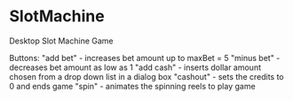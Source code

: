 # SlotMachine
Desktop Slot Machine Game

Buttons:
"add bet" - increases bet amount up to maxBet = 5
"minus bet" - decreases bet amount as low as 1
"add cash" - inserts dollar amount chosen from a drop down list in a dialog box
"cashout" - sets the credits to 0 and ends game
"spin" - animates the spinning reels to play game
